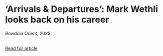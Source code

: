 # ‘Arrivals & Departures’: Mark Wethli looks back on his career
Bowdoin Orient, 2023  
<br>

[<i class="fa-solid fa-up-right-from-square"></i> Read full article](https://bowdoinorient.com/2023/04/14/arrivals-departures-mark-wethli-looks-back-on-his-career/)
